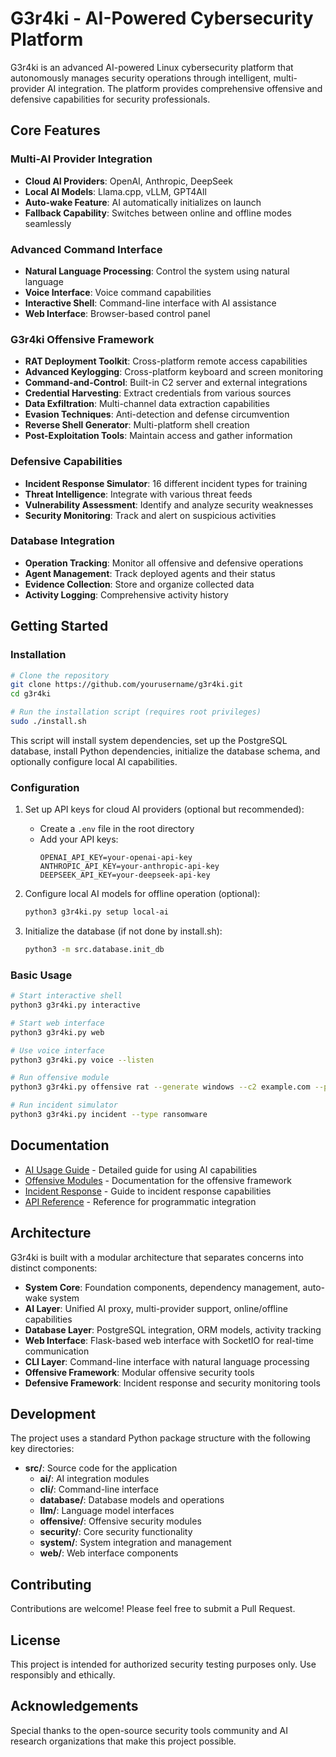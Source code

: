 # G3r4ki - AI-Powered Cybersecurity Platform

G3r4ki is an advanced AI-powered Linux cybersecurity platform that autonomously manages security operations through intelligent, multi-provider AI integration. The platform provides comprehensive offensive and defensive capabilities for security professionals.

## Core Features

### Multi-AI Provider Integration
- **Cloud AI Providers**: OpenAI, Anthropic, DeepSeek
- **Local AI Models**: Llama.cpp, vLLM, GPT4All
- **Auto-wake Feature**: AI automatically initializes on launch
- **Fallback Capability**: Switches between online and offline modes seamlessly

### Advanced Command Interface
- **Natural Language Processing**: Control the system using natural language
- **Voice Interface**: Voice command capabilities
- **Interactive Shell**: Command-line interface with AI assistance
- **Web Interface**: Browser-based control panel

### G3r4ki Offensive Framework
- **RAT Deployment Toolkit**: Cross-platform remote access capabilities
- **Advanced Keylogging**: Cross-platform keyboard and screen monitoring
- **Command-and-Control**: Built-in C2 server and external integrations
- **Credential Harvesting**: Extract credentials from various sources
- **Data Exfiltration**: Multi-channel data extraction capabilities
- **Evasion Techniques**: Anti-detection and defense circumvention
- **Reverse Shell Generator**: Multi-platform shell creation
- **Post-Exploitation Tools**: Maintain access and gather information

### Defensive Capabilities
- **Incident Response Simulator**: 16 different incident types for training
- **Threat Intelligence**: Integrate with various threat feeds
- **Vulnerability Assessment**: Identify and analyze security weaknesses
- **Security Monitoring**: Track and alert on suspicious activities

### Database Integration
- **Operation Tracking**: Monitor all offensive and defensive operations
- **Agent Management**: Track deployed agents and their status
- **Evidence Collection**: Store and organize collected data
- **Activity Logging**: Comprehensive activity history

## Getting Started

### Installation

```bash
# Clone the repository
git clone https://github.com/yourusername/g3r4ki.git
cd g3r4ki

# Run the installation script (requires root privileges)
sudo ./install.sh
```

This script will install system dependencies, set up the PostgreSQL database, install Python dependencies, initialize the database schema, and optionally configure local AI capabilities.

### Configuration

1. Set up API keys for cloud AI providers (optional but recommended):
   - Create a `.env` file in the root directory
   - Add your API keys:
     ```
     OPENAI_API_KEY=your-openai-api-key
     ANTHROPIC_API_KEY=your-anthropic-api-key
     DEEPSEEK_API_KEY=your-deepseek-api-key
     ```

2. Configure local AI models for offline operation (optional):
   ```bash
   python3 g3r4ki.py setup local-ai
   ```

3. Initialize the database (if not done by install.sh):
   ```bash
   python3 -m src.database.init_db
   ```

### Basic Usage

```bash
# Start interactive shell
python3 g3r4ki.py interactive

# Start web interface
python3 g3r4ki.py web

# Use voice interface
python3 g3r4ki.py voice --listen

# Run offensive module
python3 g3r4ki.py offensive rat --generate windows --c2 example.com --port 8443

# Run incident simulator
python3 g3r4ki.py incident --type ransomware
```

## Documentation

- [AI Usage Guide](AI_USAGE.md) - Detailed guide for using AI capabilities
- [Offensive Modules](OFFENSIVE_MODULES.md) - Documentation for the offensive framework
- [Incident Response](INCIDENT_RESPONSE.md) - Guide to incident response capabilities
- [API Reference](API_REFERENCE.md) - Reference for programmatic integration

## Architecture

G3r4ki is built with a modular architecture that separates concerns into distinct components:

- **System Core**: Foundation components, dependency management, auto-wake system
- **AI Layer**: Unified AI proxy, multi-provider support, online/offline capabilities
- **Database Layer**: PostgreSQL integration, ORM models, activity tracking
- **Web Interface**: Flask-based web interface with SocketIO for real-time communication
- **CLI Layer**: Command-line interface with natural language processing
- **Offensive Framework**: Modular offensive security tools
- **Defensive Framework**: Incident response and security monitoring tools

## Development

The project uses a standard Python package structure with the following key directories:

- **src/**: Source code for the application
  - **ai/**: AI integration modules
  - **cli/**: Command-line interface
  - **database/**: Database models and operations
  - **llm/**: Language model interfaces
  - **offensive/**: Offensive security modules
  - **security/**: Core security functionality
  - **system/**: System integration and management
  - **web/**: Web interface components

## Contributing

Contributions are welcome! Please feel free to submit a Pull Request.

## License

This project is intended for authorized security testing purposes only. Use responsibly and ethically.

## Acknowledgements

Special thanks to the open-source security tools community and AI research organizations that make this project possible.
